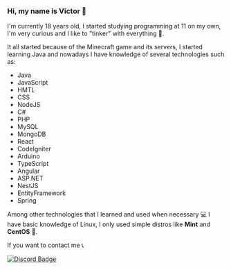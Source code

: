 ### Hi, my name is Victor 👻

I'm currently 18 years old, I started studying programming at 11 on my own, I'm very curious and I like to "tinker" with everything 🐶.

It all started because of the Minecraft game and its servers, I started learning Java and nowadays I have knowledge of several technologies such as:

- Java
- JavaScript
- HMTL
- CSS
- NodeJS
- C#
- PHP
- MySQL
- MongoDB
- React
- CodeIgniter
- Arduino
- TypeScript
- Angular
- ASP.NET
- NestJS
- EntityFramework
- Spring

Among other technologies that I learned and used when necessary 💻 I have basic knowledge of Linux, I only used simple distros like **Mint** and **CentOS** 🐧.

If you want to contact me 📞

[![Discord Badge](https://img.shields.io/badge/Discord-%237289DA.svg?style=for-the-badge&logo=discord&logoColor=white)](https://discord.com/users/294204654185873408)
